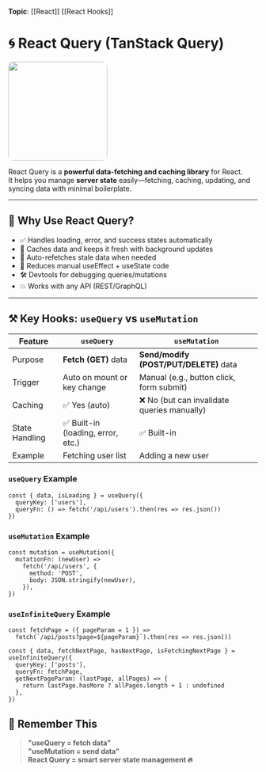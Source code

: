 **Topic**: [[React]] [[React Hooks]]
# 🌀 React Query (TanStack Query)

<img src="react-query.png" width=200 style="border-radius: 10px" />

React Query is a **powerful data-fetching and caching library** for React.  
It helps you manage **server state** easily—fetching, caching, updating, and syncing data with minimal boilerplate.

---
## 🌟 Why Use React Query?

- ✅ Handles loading, error, and success states automatically
- 🚀 Caches data and keeps it fresh with background updates
- 🔄 Auto-refetches stale data when needed
- 🎯 Reduces manual useEffect + useState code
- 🛠 Devtools for debugging queries/mutations
- 💥 Works with any API (REST/GraphQL)

---

## ⚒️ Key Hooks: `useQuery` vs `useMutation`

| Feature        | `useQuery`                        | `useMutation`                              |
| -------------- | --------------------------------- | ------------------------------------------ |
| Purpose        | **Fetch (GET)** data              | **Send/modify (POST/PUT/DELETE)** data     |
| Trigger        | Auto on mount or key change       | Manual (e.g., button click, form submit)   |
| Caching        | ✅ Yes (auto)                      | ❌ No (but can invalidate queries manually) |
| State Handling | ✅ Built-in (loading, error, etc.) | ✅ Built-in                                 |
| Example        | Fetching user list                | Adding a new user                          |
### `useQuery` Example

```tsx
const { data, isLoading } = useQuery({
  queryKey: ['users'],
  queryFn: () => fetch('/api/users').then(res => res.json())
})
```
### `useMutation` Example

```tsx
const mutation = useMutation({
  mutationFn: (newUser) =>
    fetch('/api/users', {
      method: 'POST',
      body: JSON.stringify(newUser),
    }),
})
```
### `useInfiniteQuery` Example

```tsx
const fetchPage = ({ pageParam = 1 }) =>
  fetch(`/api/posts?page=${pageParam}`).then(res => res.json())

const { data, fetchNextPage, hasNextPage, isFetchingNextPage } = useInfiniteQuery({
  queryKey: ['posts'],
  queryFn: fetchPage,
  getNextPageParam: (lastPage, allPages) => {
    return lastPage.hasMore ? allPages.length + 1 : undefined
  },
})
```

## 🧠 Remember This

> **"useQuery = fetch data"**  
> **"useMutation = send data"**  
> **React Query = smart server state management 🔥**